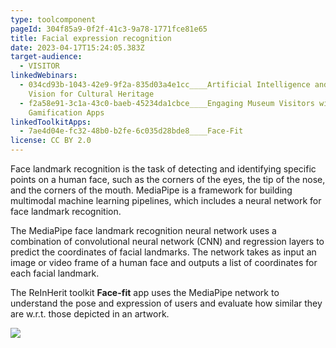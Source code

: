 ```yaml
---
type: toolcomponent
pageId: 304f85a9-0f2f-41c3-9a78-1771fce81e65
title: Facial expression recognition
date: 2023-04-17T15:24:05.383Z
target-audience:
  - VISITOR
linkedWebinars:
  - 034cd93b-1043-42e9-9f2a-835d03a4e1cc____Artificial Intelligence and Computer
    Vision for Cultural Heritage
  - f2a58e91-3c1a-43c0-baeb-45234da1cbce____Engaging Museum Visitors with
    Gamification Apps
linkedToolkitApps:
  - 7ae4d04e-fc32-48b0-b2fe-6c035d28bde8____Face-Fit
license: CC BY 2.0
---
```

Face landmark recognition is the task of detecting and identifying specific points on a human face, such as the corners of the eyes, the tip of the nose, and the corners of the mouth. MediaPipe is a framework for building multimodal machine learning pipelines, which includes a neural network for face landmark recognition.

The MediaPipe face landmark recognition neural network uses a combination of convolutional neural network (CNN) and regression layers to predict the coordinates of facial landmarks. The network takes as input an image or video frame of a human face and outputs a list of coordinates for each facial landmark.

The ReInHerit toolkit **Face-fit** app uses the MediaPipe network to understand the pose and expression of users and evaluate how similar they are w.r.t. those depicted in an artwork.

![](https://ucarecdn.com/11417afc-7068-46cd-ac3d-47fb50c2634f/-/crop/1305x638/283,0/-/preview/)